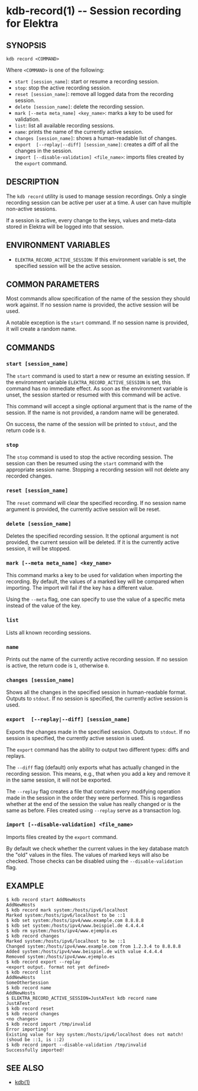 # kdb-record(1) -- Session recording for Elektra

## SYNOPSIS

`kdb record <COMMAND>`

Where `<COMMAND>` is one of the following:

- `start [session_name]`: start or resume a recording session.
- `stop`: stop the active recording session.
- `reset [session_name]`: remove all logged data from the recording session.
- `delete [session_name]`: delete the recording session.
- `mark [--meta meta_name] <key_name>`: marks a key to be used for validation.
- `list`: list all available recording sessions.
- `name`: prints the name of the currently active session.
- `changes [session_name]`: shows a human-readable list of changes.
- `export  [--replay|--diff] [session_name]`: creates a diff of all the changes in the session.
- `import [--disable-validation] <file_name>`: imports files created by the `export` command.

## DESCRIPTION

The `kdb record` utility is used to manage session recordings.
Only a single recording session can be active per user at a time.
A user can have multiple non-active sessions.

If a session is active, every change to the keys, values and meta-data stored in Elektra will be logged into that session.

## ENVIRONMENT VARIABLES

- `ELEKTRA_RECORD_ACTIVE_SESSION`: If this environment variable is set, the specified session will be the active session.

## COMMON PARAMETERS

Most commands allow specification of the name of the session they should work against.
If no session name is provided, the active session will be used.

A notable exception is the `start` command.
If no session name is provided, it will create a random name.

## COMMANDS

### `start [session_name]`
The `start` command is used to start a new or resume an existing session.
If the environment variable `ELEKTRA_RECORD_ACTIVE_SESSION` is set, this command has no immediate effect.
As soon as the environment variable is unset, the session started or resumed with this command will be active.

This command will accept a single optional argument that is the name of the session.
If the name is not provided, a random name will be generated.

On success, the name of the session will be printed to `stdout`, and the return code is `0`.

### `stop`
The `stop` command is used to stop the active recording session.
The session can then be resumed using the `start` command with the appropriate session name.
Stopping a recording session will not delete any recorded changes.

### `reset [session_name]`
The `reset` command will clear the specified recording.
If no session name argument is provided, the currently active session will be reset.

### `delete [session_name]`
Deletes the specified recording session.
It the optional argument is not provided, the current session will be deleted.
If it is the currently active session, it will be stopped.

### `mark [--meta meta_name] <key_name>`
This command marks a key to be used for validation when importing the recording.
By default, the values of a marked key will be compared when importing.
The import will fail if the key has a different value.

Using the `--meta` flag, one can specify to use the value of a specific meta instead of the value of the key.

### `list`
Lists all known recording sessions.

### `name`
Prints out the name of the currently active recording session.
If no session is active, the return code is `1`, otherwise `0`.

### `changes [session_name]`
Shows all the changes in the specified session in human-readable format.
Outputs to `stdout`.
If no session is specified, the currently active session is used.

### `export  [--replay|--diff] [session_name]`
Exports the changes made in the specified session.
Outputs to `stdout`.
If no session is specified, the currently active session is used.

The `export` command has the ability to output two different types: diffs and replays.

The `--diff` flag (default) only exports what has actually changed in the recording session.
This means, e.g., that when you add a key and remove it in the same session, it will not be exported.

The `--replay` flag creates a file that contains every modifying operation made in the session in the order they were performed.
This is regardless whether at the end of the session the value has really changed or is the same as before.
Files created using `--replay` serve as a transaction log.


### `import [--disable-validation] <file_name>`
Imports files created by the `export` command.

By default we check whether the current values in the key database match the "old" values in the files.
The values of marked keys will also be checked.
Those checks can be disabled using the `--disable-validation` flag.


## EXAMPLE

```
$ kdb record start AddNewHosts
AddNewHosts
$ kdb record mark system:/hosts/ipv6/localhost
Marked system:/hosts/ipv6/localhost to be ::1
$ kdb set system:/hosts/ipv4/www.example.com 8.8.8.8
$ kdb set system:/hosts/ipv4/www.beispiel.de 4.4.4.4
$ kdb rm system:/hosts/ipv4/www.ejemplo.es
$ kdb record changes
Marked system:/hosts/ipv6/localhost to be ::1
Changed system:/hosts/ipv4/www.example.com from 1.2.3.4 to 8.8.8.8
Added system:/hosts/ipv4/www.beispiel.de with value 4.4.4.4
Removed system:/hosts/ipv4/www.ejemplo.es
$ kdb record export --replay
<export output. format not yet defined>
$ kdb record list
AddNewHosts
SomeOtherSession
$ kdb record name
AddNewHosts
$ ELEKTRA_RECORD_ACTIVE_SESSION=JustATest kdb record name
JustATest
$ kdb record reset
$ kdb record changes
<no changes>
$ kdb record import /tmp/invalid
Error importing! 
Existing value for key system:/hosts/ipv6/localhost does not match! (shoud be ::1, is ::2)
$ kdb record import --disable-validation /tmp/invalid
Successfully imported!
```

## SEE ALSO

- [kdb(1)](kdb.md) 